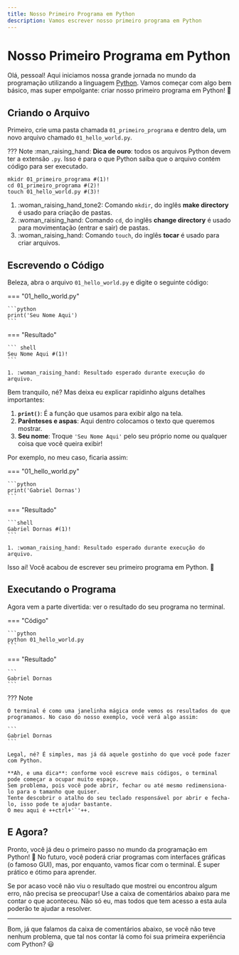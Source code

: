 ```yaml
---
title: Nosso Primeiro Programa em Python
description: Vamos escrever nosso primeiro programa em Python
---
```


# Nosso Primeiro Programa em Python

Olá, pessoal!
Aqui iniciamos nossa grande jornada no mundo da programação utilizando a linguagem [Python](https://www.python.org/).
Vamos começar com algo bem básico, mas super empolgante: criar nosso primeiro programa em Python! 🐍

## Criando o Arquivo

Primeiro, crie uma pasta chamada `01_primeiro_programa` e dentro dela, um novo arquivo chamado `01_hello_world.py`.

??? Note
    :man_raising_hand: **Dica de ouro**: todos os arquivos Python devem ter a extensão `.py`.
    Isso é para o que Python saiba que o arquivo contém código para ser executado.


``` shell title="Comandos de terminal"
mkidr 01_primeiro_programa #(1)!
cd 01_primeiro_programa #(2)!
touch 01_hello_world.py #(3)!
```

1.  :woman_raising_hand_tone2: Comando `mkdir`, do inglês **make directory** é usado para criação de pastas.
2.  :woman_raising_hand: Comando `cd`, do inglês **change directory** é usado para movimentação (entrar e sair) de pastas.
3.  :woman_raising_hand: Comando `touch`, do inglês **tocar** é usado para criar arquivos.

## Escrevendo o Código

Beleza, abra o arquivo `01_hello_world.py` e digite o seguinte código:

=== "01_hello_world.py"

    ```python
    print('Seu Nome Aqui')
    ```
=== "Resultado"

    ``` shell
    Seu Nome Aqui #(1)!
    ```

    1. :woman_raising_hand: Resultado esperado durante execução do arquivo.


Bem tranquilo, né? Mas deixa eu explicar rapidinho alguns detalhes importantes:

1. **`print()`**: É a função que usamos para exibir algo na tela.
2. **Parênteses e aspas**: Aqui dentro colocamos o texto que queremos mostrar.
3. **Seu nome**: Troque `'Seu Nome Aqui'` pelo seu próprio nome ou qualquer coisa que você queira exibir!

Por exemplo, no meu caso, ficaria assim:

=== "01_hello_world.py"

    ```python
    print('Gabriel Dornas')
    ```
=== "Resultado"

    ```shell
    Gabriel Dornas #(1)!
    ```

    1. :woman_raising_hand: Resultado esperado durante execução do arquivo.

Isso aí! Você acabou de escrever seu primeiro programa em Python. 🎉

## Executando o Programa

Agora vem a parte divertida: ver o resultado do seu programa no terminal.


=== "Código"

    ```python
    python 01_hello_world.py
    ```
=== "Resultado"

    ```
    Gabriel Dornas
    ```


??? Note

    O terminal é como uma janelinha mágica onde vemos os resultados do que programamos. No caso do nosso exemplo, você verá algo assim:

    ```
    Gabriel Dornas
    ```

    Legal, né? É simples, mas já dá aquele gostinho do que você pode fazer com Python.

    **Ah, e uma dica**: conforme você escreve mais códigos, o terminal pode começar a ocupar muito espaço.
    Sem problema, pois você pode abrir, fechar ou até mesmo redimensiona-lo para o tamanho que quiser.
    Tente descobrir o atalho do seu teclado responsável por abrir e fecha-lo, isso pode te ajudar bastante.
    O meu aqui é ++ctrl+'`'++.

## E Agora?

Pronto, você já deu o primeiro passo no mundo da programação em Python! 🚀
No futuro, você poderá criar programas com interfaces gráficas (o famoso GUI), mas, por enquanto, vamos ficar com o terminal.
É super prático e ótimo para aprender.

Se por acaso você não viu o resultado que mostrei ou encontrou algum erro, não precisa se preocupar!
Use a caixa de comentários abaixo para me contar o que aconteceu.
Não só eu, mas todos que tem acesso a esta aula poderão te ajudar a resolver.

---

Bom, já que falamos da caixa de comentários abaixo, se você não teve nenhum problema, que tal nos contar lá como foi sua primeira experiência com Python? 😃
